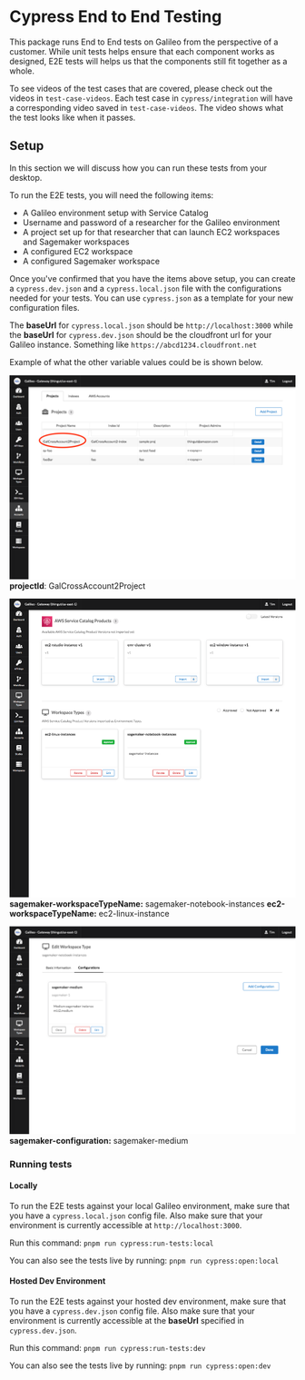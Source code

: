 # Cypress End to End Testing

This package runs End to End tests on Galileo from the perspective of a customer. While unit tests helps ensure that each component works as designed, E2E tests will helps us that the components still fit together as a whole. 

To see videos of the test cases that are covered, please check out the videos in `test-case-videos`. Each test case in `cypress/integration` will have a corresponding video saved in `test-case-videos`. The video shows what the test looks like when it passes.

## Setup
In this section we will discuss how you can run these tests from your desktop.

To run the E2E tests, you will need the following items:
* A Galileo environment setup with Service Catalog
* Username and password of a researcher for the Galileo environment
* A project set up for that researcher that can launch EC2 workspaces and Sagemaker workspaces
* A configured EC2 workspace
* A configured Sagemaker workspace

Once you've confirmed that you have the items above setup, you can create a `cypress.dev.json` and a `cypress.local.json` file with the configurations needed for your tests. You can use `cypress.json` as a template for your new configuration files.

The **baseUrl** for `cypress.local.json` should be `http://localhost:3000` while the **baseUrl** for `cypress.dev.json` should be the cloudfront url for your Galileo instance. Something like `https://abcd1234.cloudfront.net`

Example of what the other variable values could be is shown below.

![projects](./instruction-assets/projects.png)
**projectId**: GalCrossAccount2Project

![workspaces](./instruction-assets/workspaces.png)
**sagemaker-workspaceTypeName:** sagemaker-notebook-instances
**ec2-workspaceTypeName:** ec2-linux-instance

![workspace-configuration](./instruction-assets/workspace-configuration.png) 
**sagemaker-configuration:** sagemaker-medium

### Running tests
#### Locally

To run the E2E tests against your local Galileo environment, make sure that you have a `cypress.local.json` config file. Also make sure that your environment is currently accessible at `http://localhost:3000`. 

Run this command: `pnpm run cypress:run-tests:local`

You can also see the tests live by running: `pnpm run cypress:open:local`

#### Hosted Dev Environment

To run the E2E tests against your hosted dev environment, make sure that you have a `cypress.dev.json` config file. Also make sure that your environment is currently accessible at the **baseUrl** specified in `cypress.dev.json`. 

Run this command: `pnpm run cypress:run-tests:dev`

You can also see the tests live by running: `pnpm run cypress:open:dev`